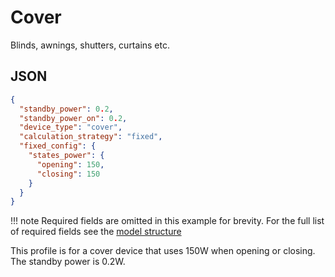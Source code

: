 # Cover

Blinds, awnings, shutters, curtains etc.

## JSON

```json
{
  "standby_power": 0.2,
  "standby_power_on": 0.2,
  "device_type": "cover",
  "calculation_strategy": "fixed",
  "fixed_config": {
    "states_power": {
      "opening": 150,
      "closing": 150
    }
  }
}
```

!!! note
    Required fields are omitted in this example for brevity. For the full list of required fields see the [model structure](../structure.md)

This profile is for a cover device that uses 150W when opening or closing. The standby power is 0.2W.
